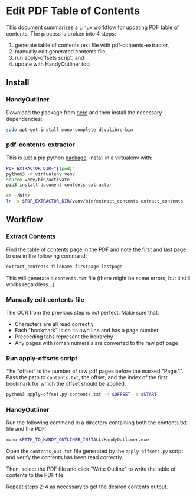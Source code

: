 # Edit PDF Table of Contents

This document summarizes a Linux workflow for updating PDF table
of contents. The process is broken into 4 steps:
1. generate table of contents text file with pdf-contents-extractor,
2. manually edit generated contents file,
3. run apply-offsets script, and
4. update with HandyOutliner tool

## Install

### HandyOutliner
Download the package from [here](https://handyoutlinerfo.sourceforge.net/) and
then install the necessary dependencies:
```bash
sudo apt-get install mono-complete djvulibre-bin
```

### pdf-contents-extractor
This is just a pip python [package](https://pypi.org/project/document-contents-extractor/). Install in a virtualenv with:

```bash
PDF_EXTRACTOR_DIR="$(pwd)"
python3 -m virtualenv venv
source venv/bin/activate
pip3 install document-contents-extractor

cd ~/bin/
ln -s $PDF_EXTRACTOR_DIR/venv/bin/extract_contents extract_contents
```

## Workflow
### Extract Contents
Find the table of contents page in the PDF and note the first and last
page to use in the following command:

```bash
extract_contents filename firstpage lastpage
```

This will generate a `contents.txt` file (there might be some errors, but it still
works regardless...)

### Manually edit contents file
The OCR from the previous step is not perfect. Make sure that:
* Characters are all read correctly.
* Each "bookmark" is on its own line and has a page number.
* Preceeding tabs represent the heirarchy
* Any pages with roman numerals are converted to the raw pdf page

### Run apply-offsets script
The "offset" is the number of raw pdf pages before the marked "Page 1".
Pass the path to `contents.txt`, the offset, and the index of the first
bookmark for which the offset should be applied.
```bash
python3 apply-offset.py contents.txt -n $OFFSET -s $START
```

### HandyOutliner
Run the following command in a directory containing both the contents.txt file
and the PDF:
```bash
mono $PATH_TO_HANDY_OUTLINER_INSTALL/HandyOutliner.exe
```
Open the `contents_out.txt` file generated by the `apply-offsets.py` script
and verify the contents has been read correctly.

Then, select the PDF file and click "Write Outline" to write the table of contents
to the PDF file.

Repeat steps 2-4 as necessary to get the desired contents output.